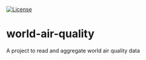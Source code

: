 [![License](https://img.shields.io/badge/License-Apache%202.0-blue.svg)](https://opensource.org/licenses/Apache-2.0)

# world-air-quality


A project to read and aggregate world air quality data
